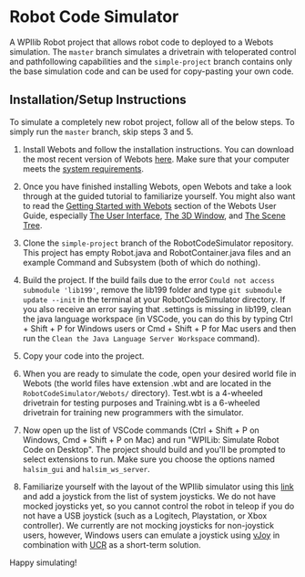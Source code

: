 # Robot Code Simulator

A WPIlib Robot project that allows robot code to deployed to a Webots simulation. The `master` branch simulates a drivetrain with teloperated control and pathfollowing capabilities and 
the `simple-project` branch contains only the base simulation code and can be used for copy-pasting your own code.

## Installation/Setup Instructions

To simulate a completely new robot project, follow all of the below steps. To simply run the `master` branch, skip steps 3 and 5.

1. Install Webots and follow the installation instructions. You can download the most recent version of Webots [here](https://cyberbotics.com/). Make sure that your computer meets the [system requirements](https://cyberbotics.com/doc/guide/system-requirements).

2. Once you have finished installing Webots, open Webots and take a look through at the guided tutorial to familiarize yourself. You might also want to read the [Getting Started with Webots](https://cyberbotics.com/doc/guide/getting-started-with-webots) section of the Webots User Guide, especially [The User Interface](https://cyberbotics.com/doc/guide/the-user-interface),
[The 3D Window](https://cyberbotics.com/doc/guide/the-3d-window), and [The Scene Tree](https://cyberbotics.com/doc/guide/the-scene-tree).

3. Clone the `simple-project` branch of the RobotCodeSimulator repository. This project has empty Robot.java and RobotContainer.java files and an example Command and Subsystem (both of which do nothing).

4. Build the project. If the build fails due to the error `Could not access submodule 'lib199'`, remove the lib199 folder and type `git submodule update --init` in the terminal at your RobotCodeSimulator directory. If you also receive an error saying that .settings is missing in lib199, clean the java language workspace (in VSCode, you can do this by typing Ctrl + Shift + P for Windows users or Cmd + Shift + P for Mac users and then run the `Clean the Java Language Server Workspace` command).

5. Copy your code into the project.

6. When you are ready to simulate the code, open your desired world file in Webots (the world files have extension .wbt and are located in the `RobotCodeSimulator/Webots/` directory). Test.wbt is a 4-wheeled drivetrain for testing purposes and Training.wbt is a 6-wheeled drivetrain for training new programmers with the simulator.

7. Now open up the list of VSCode commands (Ctrl + Shift + P on Windows, Cmd + Shift + P on Mac) and run "WPILib: Simulate Robot Code on Desktop". The project should build and you'll be prompted to select extensions to run. Make sure you choose the options named `halsim_gui` and `halsim_ws_server`.

8. Familiarize yourself with the layout of the WPIlib simulator using this [link](https://docs.wpilib.org/en/stable/docs/software/wpilib-tools/robot-simulation/simulation-gui.html#learning-the-layout) and add a joystick from the list of system joysticks. We do not have mocked joysticks yet, so you cannot control the robot in teleop if you do not have a USB joystick (such as a Logitech, Playstation, or Xbox controller). We currently are not mocking joysticks for non-joystick users, however, Windows users can emulate a joystick using [vJoy](http://vjoystick.sourceforge.net/site/) in combination with [UCR](https://autohotkey.com/boards/viewtopic.php?t=12249) as a short-term solution.

Happy simulating!
